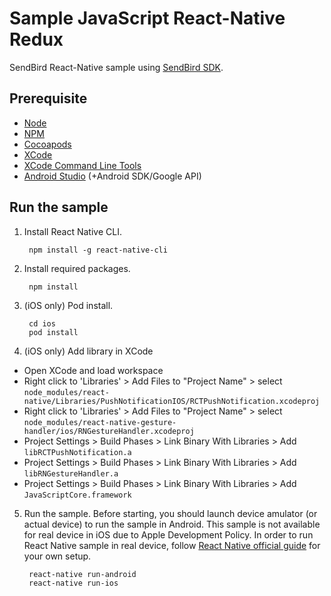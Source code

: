 # Sample JavaScript React-Native Redux

SendBird React-Native sample using [SendBird SDK](https://github.com/sendbird/SendBird-SDK-JavaScript).

## Prerequisite

- [Node](https://nodejs.org/en/)
- [NPM](https://www.npmjs.com/)
- [Cocoapods](https://cocoapods.org/)
- [XCode](https://developer.apple.com/xcode)
- [XCode Command Line Tools](https://facebook.github.io/react-native/docs/getting-started.html#xcode)
- [Android Studio](https://developer.android.com/studio/) (+Android SDK/Google API)

## Run the sample

1. Install React Native CLI.

        npm install -g react-native-cli

2. Install required packages.

        npm install

3. (iOS only) Pod install.

        cd ios
        pod install

4. (iOS only) Add library in XCode

- Open XCode and load workspace
- Right click to 'Libraries' > Add Files to "Project Name" > select `node_modules/react-native/Libraries/PushNotificationIOS/RCTPushNotification.xcodeproj`
- Right click to 'Libraries' > Add Files to "Project Name" > select `node_modules/react-native-gesture-handler/ios/RNGestureHandler.xcodeproj`
- Project Settings > Build Phases > Link Binary With Libraries > Add `libRCTPushNotification.a`
- Project Settings > Build Phases > Link Binary With Libraries > Add `libRNGestureHandler.a`
- Project Settings > Build Phases > Link Binary With Libraries > Add `JavaScriptCore.framework`

5. Run the sample. Before starting, you should launch device amulator (or actual device) to run the sample in Android. This sample is not available for real device in iOS due to Apple Development Policy. In order to run React Native sample in real device, follow [React Native official guide](https://facebook.github.io/react-native/docs/running-on-device.html) for your own setup.

        react-native run-android
        react-native run-ios